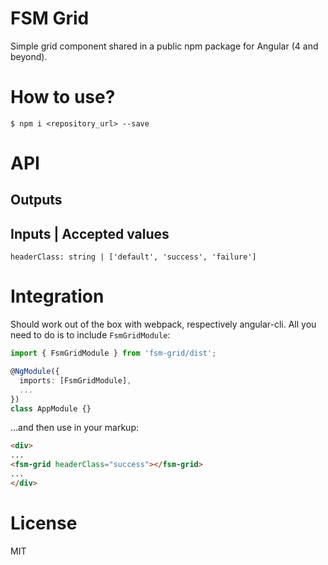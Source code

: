 # FSM Grid

Simple grid component shared in a public npm package for Angular (4 and beyond).

# How to use?

```
$ npm i <repository_url> --save
```

# API

## Outputs

## Inputs | Accepted values
```
headerClass: string | ['default', 'success', 'failure']
```
# Integration

Should work out of the box with webpack, respectively angular-cli. All you need to do is to include `FsmGridModule`:

```ts
import { FsmGridModule } from 'fsm-grid/dist';

@NgModule({
  imports: [FsmGridModule],
  ...
})
class AppModule {}
```

...and then use in your markup:

```html
<div>
...
<fsm-grid headerClass="success"></fsm-grid>
...
</div>
```

# License

MIT
